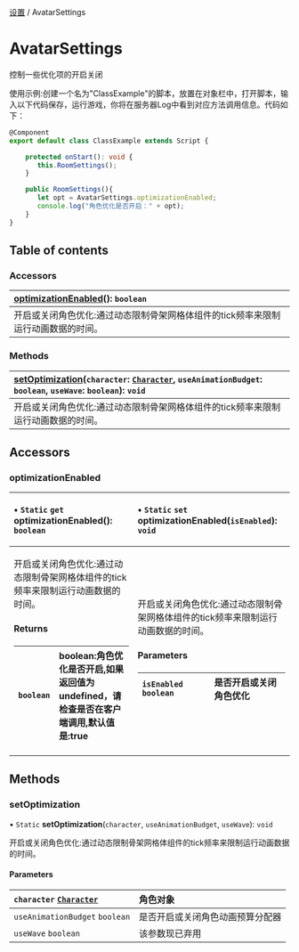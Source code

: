 [设置](../groups/设置.设置.md) / AvatarSettings

# AvatarSettings <Badge type="tip" text="Class" /> <Score text="AvatarSettings" />

控制一些优化项的开启关闭

<span style="font-size: 14px;">
使用示例:创建一个名为"ClassExample"的脚本，放置在对象栏中，打开脚本，输入以下代码保存，运行游戏，你将在服务器Log中看到对应方法调用信息。代码如下：
</span>

```ts
@Component
export default class ClassExample extends Script {

    protected onStart(): void {
       this.RoomSettings();
    }

    public RoomSettings(){
       let opt = AvatarSettings.optimizationEnabled;
       console.log("角色优化是否开启：" + opt);
    }
}
```

## Table of contents

### Accessors <Score text="Accessors" /> 
| **[optimizationEnabled](mw.AvatarSettings.md#optimizationenabled)**(): `boolean` <Badge type="tip" text="client" />  |
| :-----|
| 开启或关闭角色优化:通过动态限制骨架网格体组件的tick频率来限制运行动画数据的时间。|

### Methods <Score text="Methods" /> 
| **[setOptimization](mw.AvatarSettings.md#setoptimization)**(`character`: [`Character`](mw.Character.md), `useAnimationBudget`: `boolean`, `useWave`: `boolean`): `void` <Badge type="tip" text="client" />  |
| :-----|
| 开启或关闭角色优化:通过动态限制骨架网格体组件的tick频率来限制运行动画数据的时间。|

## Accessors

### optimizationEnabled <Score text="optimizationEnabled" /> 

<table class="get-set-table">
<thead><tr>
<th style="text-align: left">

• `Static` `get` **optimizationEnabled**(): `boolean` <Badge type="tip" text="client" />

</th>
<th style="text-align: left">

• `Static` `set` **optimizationEnabled**(`isEnabled`): `void` <Badge type="tip" text="client" />

</th>
</tr></thead>
<tbody><tr>
<td style="text-align: left">


开启或关闭角色优化:通过动态限制骨架网格体组件的tick频率来限制运行动画数据的时间。

#### Returns

| `boolean` | boolean:角色优化是否开启,如果返回值为undefined，请检查是否在客户端调用,默认值是:true |
| :------ | :------ |


</td>
<td style="text-align: left">


开启或关闭角色优化:通过动态限制骨架网格体组件的tick频率来限制运行动画数据的时间。

#### Parameters

| `isEnabled` `boolean` | 是否开启或关闭角色优化 |
| :------ | :------ |

</td>
</tr></tbody>
</table>



## Methods

### setOptimization <Score text="setOptimization" /> 

• `Static` **setOptimization**(`character`, `useAnimationBudget`, `useWave`): `void` <Badge type="tip" text="client" />

开启或关闭角色优化:通过动态限制骨架网格体组件的tick频率来限制运行动画数据的时间。

#### Parameters

| `character` [`Character`](mw.Character.md) | 角色对象 |
| :------ | :------ |
| `useAnimationBudget` `boolean` | 是否开启或关闭角色动画预算分配器 |
| `useWave` `boolean` | 该参数现已弃用 |

